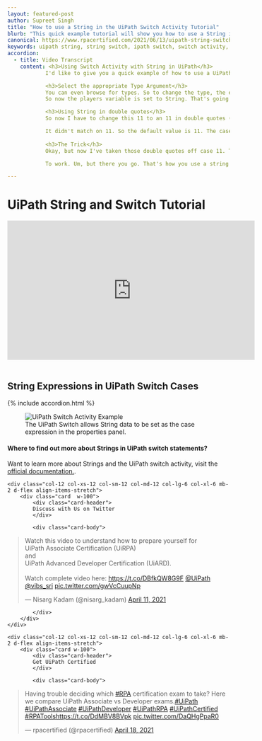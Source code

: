 ```yaml
---
layout: featured-post
author: Supreet Singh
title: "How to use a String in the UiPath Switch Activity Tutorial"
blurb: "This quick example tutorial will show you how to use a String in a Switch expression and configure case logic based on a String based expression."
canonical: https://www.rpacertified.com/2021/06/13/uipath-string-switch-case-tutorial.html
keywords: uipath string, string switch, ipath switch, switch activity, uipath logic, uipath programming, uipath conditional, uipath studio, rpa developer, rpa programming
accordion: 
  - title: Video Transcript
    content: <h3>Using Switch Activity with String in UiPath</h3>
            I'd like to give you a quick example of how to use a UiPath switch activity with a **String**. I did this previous UiPath Switch tutorial. And the basic idea here was you had a _variable- named _Players_, as you can see, it's an **int** value and I've assigned it the value of 11. And then you have a switch statement that tells you what sport you could build a team for with that number of players. So as you can see, I've specified that I've got 11 players. So all of my friends in India are going to be happy that ‘We're going to be playing cricket!’. If you have 15 - You're hurling, 6- It's hockey, 2 - It's ping pong. You get the idea. Now the question that a lot of people had that saw this UiPath Switch tutorial was, How do you go from using an int value to a string in a UiPath switch? Well, it's not too difficult. There is a trick to it. So if you take a look at this switch activity here, in the right hand side, there is this **type argument** property of the UiPath switch, and you can specify _String, Int32, Boolean, Object, DataTable._

            <h3>Select the appropriate Type Argument</h3>
            You can even browse for types. So to change the type, the expression of the UiPath switch statement. All you have to do is change the type argument. Now I'll change this to String. You'll notice a couple of things happen. All of my cases are going to get wiped out, but I'm not going to get too upset about that and I'll also have an error because of course the players' property is int32, not a string. But notice I changed the tight argument to string and now this switch statement, this UiPath switch activity, example, it wants a String. So I'll go down here to my _Players_ variable and I can just change the Players variable to **String**.
            So now the players variable is set to String. That's going to cause one other problem and the other problem is the default value is the integer 11 and of course you can set an **int32** value to 11 because int32 handles _whole numbers_. But as we know everywhere in UiPath that you reference a string, you have to put that string in double quotes("").

            <h3>Using String in double quotes</h3>
            So now I have to change this 11 to an 11 in double quotes (“11”) that makes it a string and there you go. Now my code, at least compiles. I remember if anybody ever tells you that you can reference a string in UiPath without putting it in double quotes, they are a liar. Okay. So I've lost all of my switch cases because I changed from, int to string, but I'm not too worried about that.Let's handle the case of 11. So let's say we have, it's a string. Remember strings always have to be in double quotes. Let's say we have 11 players. Okay. Well then that's enough for a cricket match. So it looks like we're going to say _**‘We're going to India to play Cricket!!!’**_ . Okay, see you in Bangalore. So there you go. Now we're playing and you can see the variable is set to 11. The case is 11. The switch statement is on. I'm going to write, do run file and as you can see when it runs, it says ‘No exact match. Why don't you all go surfing?’ and in fact, that's the default case, right? The default is no exact match. Why don't you go all surfing?

            It didn't match on 11. So the default value is 11. The case is 11. And for 11 it says it should say, ‘We're going to go play cricket.’ Notice that in the UiPath, switch the case when it's a string does not go in double quotes. You actually leave the double quotes off. So again, if anybody ever tells you that you always have to reference a string within double quotes, they're definitely a liar.
            
            <h3>The Trick</h3>
            Okay, but now I've taken those double quotes off case 11. That should make you very uncomfortable. Well, if you've been working with UiPath, because almost every other time, you have to put a string inside, double quotes, but now if you run the file, boom, ‘We're going to India to play Cricket!!!’  and so that was all I had to do to get the UiPath, switch activity, tutorial, example.

            To work. Um, but there you go. That's how you use a string inside of a switch. You just have to set the argument type of the expression, expression to string, make sure that the variable that you're using to switch on is a string for the cases. Remember you don't use the double quotes, you just leave the value into the case directly without them.

---
```


# UiPath String and Switch Tutorial

<div class="embed-responsive embed-responsive-16by9">
<iframe src="https://www.youtube.com/embed/HswobQMeyHU" allow="accelerometer; autoplay; clipboard-write; encrypted-media; gyroscope; picture-in-picture" allowfullscreen="" width="560" height="315" frameborder="0"></iframe>
</div>
<br/>

## String Expressions in UiPath Switch Cases
{% include accordion.html %}
<figure class="figure">
  <img src="https://itknowledgeexchange.techtarget.com/coffee-talk/files/2021/06/uipath-switch-example-conditional-activity.jpg" alt="UiPath Switch Activity Example" class="img-fluid mx-auto d-block img-thumbnail rounded ">
  <figcaption class="figure-caption">The UiPath Switch allows String data to be set as the case expression in the properties panel.</figcaption>
</figure>

#### Where to find out more about Strings in UiPath switch statements?

Want to learn more about Strings and the UiPath switch activity, visit the <a href="https://docs.uipath.com/studio/docs/the-switch-activity">official documentation.</a>.

<div class="row">
	
    <div class="col-12 col-xs-12 col-sm-12 col-md-12 col-lg-6 col-xl-6 mb-2 d-flex align-items-stretch">
        <div class="card  w-100">
            <div class="card-header">
            Discuss with Us on Twitter
            </div>

            <div class="card-body">
<!-- **************************** -->       


<blockquote class="twitter-tweet"><p lang="en" dir="ltr">Watch this video to understand how to prepare yourself for <br>UiPath Associate Certification (UiRPA) <br>and <br>UiPath Advanced Developer Certification (UiARD).<br><br>Watch complete video here: <a href="https://t.co/DBfkQW8G9F">https://t.co/DBfkQW8G9F</a> <a href="https://twitter.com/UiPath?ref_src=twsrc%5Etfw">@UiPath</a> <a href="https://twitter.com/vibs_sri?ref_src=twsrc%5Etfw">@vibs_sri</a> <a href="https://t.co/gwVcCuupNp">pic.twitter.com/gwVcCuupNp</a></p>&mdash; Nisarg Kadam (@nisarg_kadam) <a href="https://twitter.com/nisarg_kadam/status/1381253771125161985?ref_src=twsrc%5Etfw">April 11, 2021</a></blockquote> <script async src="https://platform.twitter.com/widgets.js" charset="utf-8"></script> 



<!-- **************************** -->   
            
            
            </div>
        </div>
    </div>
	
	<div class="col-12 col-xs-12 col-sm-12 col-md-12 col-lg-6 col-xl-6 mb-2 d-flex align-items-stretch">
        <div class="card w-100">
            <div class="card-header">
            Get UiPath Certified
            </div>

            <div class="card-body">
<blockquote class="twitter-tweet"><p lang="en" dir="ltr">Having trouble deciding which <a href="https://twitter.com/hashtag/RPA?src=hash&amp;ref_src=twsrc%5Etfw">#RPA</a> certification exam to take? Here we compare UiPath Associate vs Developer exams.<a href="https://twitter.com/hashtag/UiPath?src=hash&amp;ref_src=twsrc%5Etfw">#UiPath</a> <a href="https://twitter.com/hashtag/UiPathAssociate?src=hash&amp;ref_src=twsrc%5Etfw">#UiPathAssociate</a> <a href="https://twitter.com/hashtag/UiPathDeveloper?src=hash&amp;ref_src=twsrc%5Etfw">#UiPathDeveloper</a> <a href="https://twitter.com/hashtag/UiPathRPA?src=hash&amp;ref_src=twsrc%5Etfw">#UiPathRPA</a> <a href="https://twitter.com/hashtag/UiPathCertified?src=hash&amp;ref_src=twsrc%5Etfw">#UiPathCertified</a> <a href="https://twitter.com/hashtag/RPATools?src=hash&amp;ref_src=twsrc%5Etfw">#RPATools</a><a href="https://t.co/DdMBV8BVpk">https://t.co/DdMBV8BVpk</a> <a href="https://t.co/DaQHgPpaR0">pic.twitter.com/DaQHgPpaR0</a></p>&mdash; rpacertified (@rpacertified) <a href="https://twitter.com/rpacertified/status/1383851087157858304?ref_src=twsrc%5Etfw">April 18, 2021</a></blockquote> <script async src="https://platform.twitter.com/widgets.js" charset="utf-8"></script> 
            </div>
        </div>
    </div>
	
</div>
